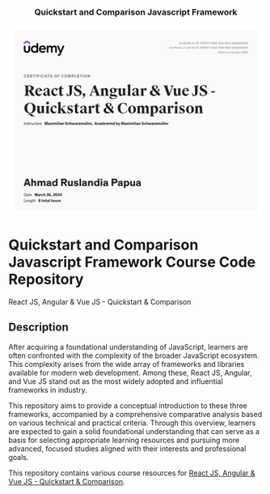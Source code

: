 <p align="center">
  <h3 align="center">Quickstart and Comparison Javascript Framework</h3>
</p>

[![certificate ui][product-ui]](https://example.com)

[product-ui]: certificate/certificate.jpg

# Quickstart and Comparison Javascript Framework Course Code Repository

React JS, Angular & Vue JS - Quickstart & Comparison

## Description

After acquiring a foundational understanding of JavaScript, learners are often confronted with the complexity of the broader JavaScript ecosystem. This complexity arises from the wide array of frameworks and libraries available for modern web development. Among these, React JS, Angular, and Vue JS stand out as the most widely adopted and influential frameworks in industry.

This repository aims to provide a conceptual introduction to these three frameworks, accompanied by a comprehensive comparative analysis based on various technical and practical criteria. Through this overview, learners are expected to gain a solid foundational understanding that can serve as a basis for selecting appropriate learning resources and pursuing more advanced, focused studies aligned with their interests and professional goals.

This repository contains various course resources for [React JS, Angular & Vue JS - Quickstart & Comparison](https://www.udemy.com/course/angular-reactjs-vuejs-quickstart-comparison/?couponCode=2021PM25).
